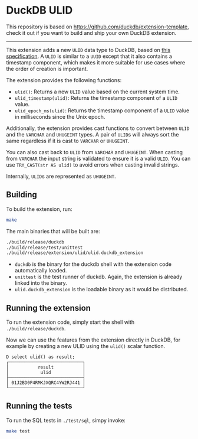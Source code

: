 # DuckDB ULID

This repository is based on https://github.com/duckdb/extension-template, check it out if you want to build and ship your own DuckDB extension.

---

This extension adds a new `ULID` data type to DuckDB, based on [this specification](https://github.com/ulid/spec).
A `ULID` is similar to a `UUID` except that it also contains a timestamp component, which makes it more suitable for use cases where the order of creation is important.

The extension provides the following functions:

- `ulid()`: Returns a new `ULID` value based on the current system time.
- `ulid_timestamp(ulid)`: Returns the timestamp component of a `ULID` value.
- `ulid_epoch_ms(ulid)`: Returns the timestamp component of a `ULID` value in milliseconds since the Unix epoch.

Additionally, the extension provides cast functions to convert between `ULID` and the `VARCHAR` and `UHUGEINT` types.
A pair of `ULID`s will always sort the same regardless if it is cast to `VARCHAR` or `UHUGEINT`.

You can also cast back to `ULID` from `VARCHAR` and `UHUGEINT`. When casting from `VARCHAR` the input string is validated to ensure it is a valid `ULID`. You can use `TRY_CAST(str AS ulid)` to avoid errors when casting invalid strings.

Internally, `ULID`s are represented as `UHUGEINT`.

## Building

To build the extension, run:
```sh
make
```
The main binaries that will be built are:
```sh
./build/release/duckdb
./build/release/test/unittest
./build/release/extension/ulid/ulid.duckdb_extension
```
- `duckdb` is the binary for the duckdb shell with the extension code automatically loaded.
- `unittest` is the test runner of duckdb. Again, the extension is already linked into the binary.
- `ulid.duckdb_extension` is the loadable binary as it would be distributed.

## Running the extension
To run the extension code, simply start the shell with `./build/release/duckdb`.

Now we can use the features from the extension directly in DuckDB, for example by creating a new ULID using the `ulid()` scalar function.
```
D select ulid() as result;
┌────────────────────────────┐
│           result           │
│            ulid            │
├────────────────────────────┤
│ 01J2BD0P4RMKJXQRC4YW2RJ441 │
└────────────────────────────┘
```

## Running the tests
To run the SQL tests in `./test/sql`, simpy invoke:
```sh
make test
```
